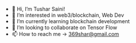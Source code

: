 - 👋 Hi, I’m Tushar Saini!
- 👀 I’m interested in web3/blockchain, Web Dev
- 🌱 I’m currently learning blockchain development
- 💞️ I’m looking to collaborate on Tensor Flow
- 📫 How to reach me -> 369shar@gmail.com

<!---
369-shar-block/369-shar-block is a ✨ special ✨ repository because its `README.md` (this file) appears on your GitHub profile.
You can click the Preview link to take a look at your changes.
--->
